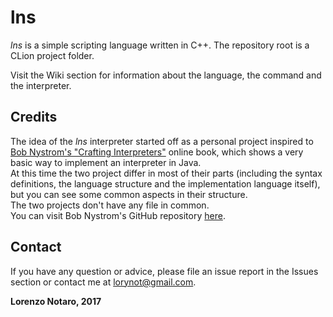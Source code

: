 # lns

*lns* is a simple scripting language written in C++.
The repository root is a CLion project folder.  

Visit the Wiki section for information about the language, the command and the interpreter.
## Credits ##

The idea of the *lns* interpreter started off as a personal project inspired to [Bob Nystrom's "Crafting Interpreters"](http://www.craftinginterpreters.com/ "Crafting Interpreters website") online book, which shows a very basic way to implement an interpreter in Java.  
At this time the two project differ in most of their parts (including the syntax definitions, the language structure and the implementation language itself), but you can see some common aspects in their structure.  
The two projects don't have any file in common.    
You can visit Bob Nystrom's GitHub repository [here](https://github.com/munificent/craftinginterpreters "Bob Nystrom's repository").  
  
## Contact ##
If you have any question or advice, please file an issue report in the Issues section or contact me at [lorynot@gmail.com](mailto:lorynot@gmail.com "Send an email").
  
__Lorenzo Notaro, 2017__  
